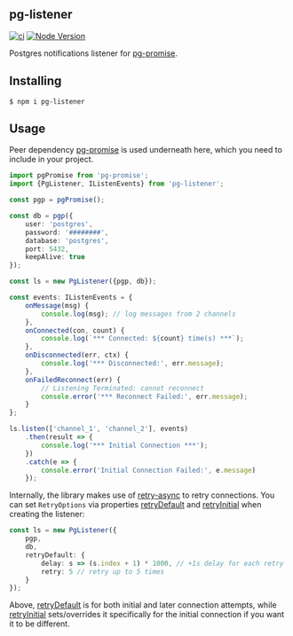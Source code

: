 pg-listener
-----------

[![ci](https://github.com/vitaly-t/pg-listener/actions/workflows/ci.yml/badge.svg)](https://github.com/vitaly-t/pg-listener/actions/workflows/ci.yml)
[![Node Version](https://img.shields.io/badge/nodejs-20%20--%2024-green.svg?logo=node.js&style=flat)](https://nodejs.org)

Postgres notifications listener for [pg-promise].

## Installing

```
$ npm i pg-listener
```

## Usage

Peer dependency [pg-promise] is used underneath here, which you need to include in your project.

```ts
import pgPromise from 'pg-promise';
import {PgListener, IListenEvents} from 'pg-listener';

const pgp = pgPromise();

const db = pgp({
    user: 'postgres',
    password: '########',
    database: 'postgres',
    port: 5432,
    keepAlive: true
});

const ls = new PgListener({pgp, db});

const events: IListenEvents = {
    onMessage(msg) {
        console.log(msg); // log messages from 2 channels
    },
    onConnected(con, count) {
        console.log(`*** Connected: ${count} time(s) ***`);
    },
    onDisconnected(err, ctx) {
        console.log('*** Disconnected:', err.message);
    },
    onFailedReconnect(err) {
        // Listening Terminated: cannot reconnect
        console.error('*** Reconnect Failed:', err.message);
    }
};

ls.listen(['channel_1', 'channel_2'], events)
    .then(result => {
        console.log('*** Initial Connection ***');
    })
    .catch(e => {
        console.error('Initial Connection Failed:', e.message)
    });
```

Internally, the library makes use of [retry-async] to retry connections. You can set `RetryOptions` via properties
[retryDefault] and [retryInitial] when creating the listener:

```ts
const ls = new PgListener({
    pgp,
    db,
    retryDefault: {
        delay: s => (s.index + 1) * 1000, // +1s delay for each retry
        retry: 5 // retry up to 5 times
    }
});
```

Above, [retryDefault] is for both initial and later connection attempts, while [retryInitial] sets/overrides it specifically
for the initial connection if you want it to be different.

[pg-promise]:https://github.com/vitaly-t/pg-promise
[retry-async]:https://github.com/vitaly-t/retry-async
[retryDefault]:https://vitaly-t.github.io/pg-listener/interfaces/IListenConfig.html#retrydefault
[retryInitial]:https://vitaly-t.github.io/pg-listener/interfaces/IListenConfig.html#retryinitial
